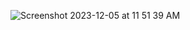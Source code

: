 ![Screenshot 2023-12-05 at 11 51 39 AM](https://github.com/prodhanm/Gen_AI_Hackathon_Project/assets/101578812/7f041c6a-4cea-4b31-88f3-585d1606dd99)
